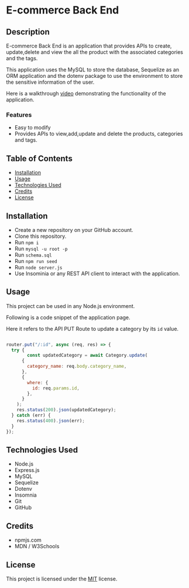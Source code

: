 # E-commerce Back End

## Description

E-commerce Back End is an application that provides APIs to create, update,delete and view the all the product with the associated categories and the tags.

This application uses the MySQL to store the database, Sequelize as an ORM application and the dotenv package to use the environment to store the sensitive information of the user.

Here is a walkthrough [video]() demonstrating the functionality of the application.

### Features

- Easy to modify
- Provides APIs to view,add,update and delete the products, categories and tags.

## Table of Contents

- [Installation](#installation)
- [Usage](#usage)
- [Technologies Used](#technologies-used)
- [Credits](#credits)
- [License](#license)

## Installation

- Create a new repository on your GitHub account.
- Clone this repository.
- Run `npm i`
- Run `mysql -u root -p`
- Run `schema.sql`
- Run `npm run seed`
- Run `node server.js`
- Use Insominia or any REST API client to interact with the application.

## Usage

This project can be used in any Node.js environment.

Following is a code snippet of the application page.

Here it refers to the API PUT Route to update a category by its `id` value.

```Node.js

router.put("/:id", async (req, res) => {
  try {
        const updatedCategory = await Category.update(
      {
        category_name: req.body.category_name,
      },
      {
        where: {
          id: req.params.id,
        },
      }
    );
    res.status(200).json(updatedCategory);
  } catch (err) {
    res.status(400).json(err);
  }
});


```

## Technologies Used

- Node.js
- Express.js
- MySQL
- Sequelize
- Dotenv
- Insomnia
- Git
- GitHub

## Credits

- npmjs.com
- MDN / W3Schools

## License

This project is licensed under the [MIT](./LICENSE) license.
